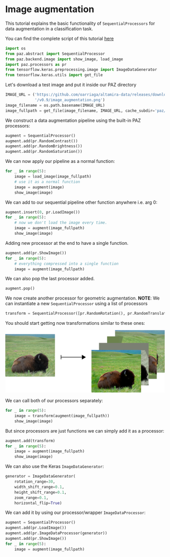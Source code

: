 # Image augmentation

This tutorial explains the basic functionality of ``SequentialProcessors`` for data augmentation in a classification task.

You can find the complete script of this tutorial [here](paz/examples/tutorials/image_augmentation.py)

``` python
import os
from paz.abstract import SequentialProcessor
from paz.backend.image import show_image, load_image
import paz.processors as pr
from tensorflow.keras.preprocessing.image import ImageDataGenerator
from tensorflow.keras.utils import get_file
```

Let's download a test image and put it inside our PAZ directory
``` python
IMAGE_URL = ('https://github.com/oarriaga/altamira-data/releases/download'
             '/v0.9/image_augmentation.png')
image_filename = os.path.basename(IMAGE_URL)
image_fullpath = get_file(image_filename, IMAGE_URL, cache_subdir='paz/data')
```

We construct a data augmentation pipeline using the built-in PAZ processors:
``` python
augment = SequentialProcessor()
augment.add(pr.RandomContrast())
augment.add(pr.RandomBrightness())
augment.add(pr.RandomSaturation())
```

We can now apply our pipeline as a normal function:
``` python
for _ in range(5):
    image = load_image(image_fullpath)
    # use it as a normal function
    image = augment(image)
    show_image(image)
```

We can add to our sequential pipeline other function anywhere i.e. arg 0:
``` python
augment.insert(0, pr.LoadImage())
for _ in range(5):
    # now we don't load the image every time.
    image = augment(image_fullpath)
    show_image(image)
```

Adding new processor at the end to have a single function.
``` python
augment.add(pr.ShowImage())
for _ in range(5):
    # everything compressed into a single function
    image = augment(image_fullpath)
```

We can also pop the last processor added.
``` python
augment.pop()
```

We now create another processor for geometric augmentation.
**NOTE**: We can instantiate a new ``SequentialProcessor`` using a list of processors
``` python
transform = SequentialProcessor([pr.RandomRotation(), pr.RandomTranslation()])
```

You should start getting now transformations similar to these ones:

<p align="center">
   <img src="https://raw.githubusercontent.com/oarriaga/altamira-data/master/images/examples_of_image_augmentation.png" width="800">
</p>



We can call both of our processors separately:
``` python
for _ in range(5):
    image = transform(augment(image_fullpath))
    show_image(image)
```

But since processors are just functions we can simply add it as a processor:
``` python
augment.add(transform)
for _ in range(5):
    image = augment(image_fullpath)
    show_image(image)
```

We can also use the Keras ``ImageDataGenerator``:
``` python
generator = ImageDataGenerator(
    rotation_range=30,
    width_shift_range=0.1,
    height_shift_range=0.1,
    zoom_range=0.1,
    horizontal_flip=True)
```

We can add it by using our processor/wrapper ``ImageDataProcessor``:
``` python
augment = SequentialProcessor()
augment.add(pr.LoadImage())
augment.add(pr.ImageDataProcessor(generator))
augment.add(pr.ShowImage())
for _ in range(5):
    image = augment(image_fullpath)
```

